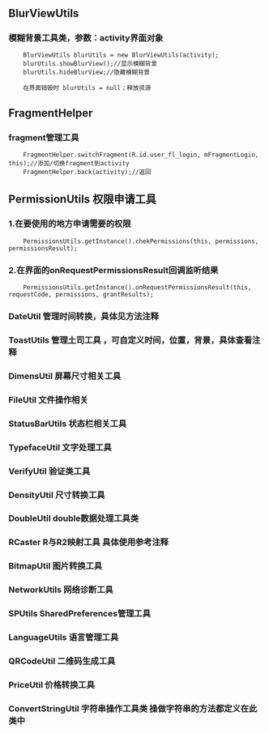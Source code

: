 #
## BlurViewUtils

### 模糊背景工具类，参数：activity界面对象

        BlurViewUtils blurUtils = new BlurViewUtils(activity);
        blurUtils.showBlurView();//显示模糊背景
        blurUtils.hideBlurView;//隐藏模糊背景

        在界面销毁时 blurUtils = null；释放资源
        

## FragmentHelper

### fragment管理工具

        FragmentHelper.switchFragment(R.id.user_fl_login, mFragmentLogin, this);//添加/切换fragment到activity
        FragmentHelper.back(activity);//返回
        

## PermissionUtils 权限申请工具

### 1.在要使用的地方申请需要的权限

        PermissionsUtils.getInstance().chekPermissions(this, permissions, permissionsResult);
        
### 2.在界面的onRequestPermissionsResult回调监听结果

        PermissionsUtils.getInstance().onRequestPermissionsResult(this, requestCode, permissions, grantResults);

### DateUtil 管理时间转换，具体见方法注释

### ToastUtils 管理土司工具 ，可自定义时间，位置，背景，具体查看注释

### DimensUtil 屏幕尺寸相关工具

### FileUtil 文件操作相关

### StatusBarUtils 状态栏相关工具

### TypefaceUtil 文字处理工具

### VerifyUtil 验证类工具

### DensityUtil 尺寸转换工具

### DoubleUtil double数据处理工具类

### RCaster R与R2映射工具 具体使用参考注释

### BitmapUtil 图片转换工具

### NetworkUtils 网络诊断工具

### SPUtils SharedPreferences管理工具

### LanguageUtils 语言管理工具

### QRCodeUtil 二维码生成工具

### PriceUtil   价格转换工具

### ConvertStringUtil   字符串操作工具类 操做字符串的方法都定义在此类中